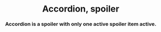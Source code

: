 <h1 align="center">Accordion, spoiler</h1>
<h3 align="center">Accordion is a spoiler with only one active spoiler item active.</h3>













